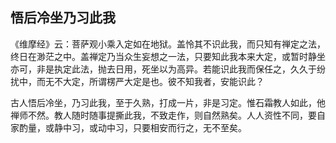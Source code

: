 ##  悟后冷坐乃习此我

《维摩经》云：菩萨观小乘入定如在地狱。盖怜其不识此我，而只知有禅定之法，终日在渺茫之中。盖禅定乃当众生妄想之一法，只要知此我本来大定，或暂时静坐亦可，非是执定此法，抛去日用，死坐以为高异。若能识此我而保任之，久久于纷扰中，而无不大定，所谓楞严大定是也。彼不知我者，安能识此？

古人悟后冷坐，乃习此我，至于久熟，打成一片，非是习定。惟石霜教人如此，他禅师不然。教人随时随事提撕此我，不致走作，则自然熟矣。人人资性不同，要自家酌量，或静中习，或动中习，只要相安而行之，无不至矣。
